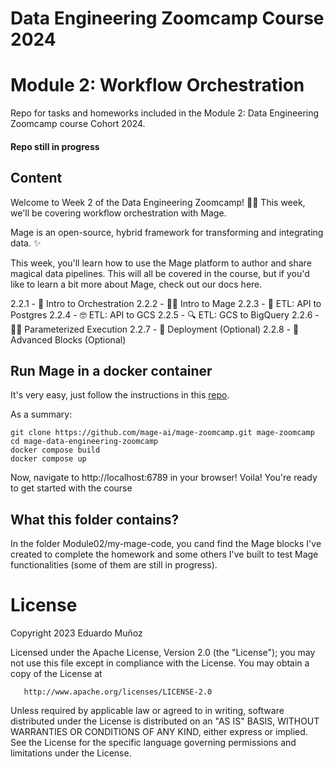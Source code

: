 # Data Engineering Zoomcamp Course 2024
# Module 2: Workflow Orchestration

Repo for tasks and homeworks included in the Module 2: Data Engineering Zoomcamp course Cohort 2024.

#### Repo still in progress

## Content

Welcome to Week 2 of the Data Engineering Zoomcamp! 🚀😤 This week, we'll be covering workflow orchestration with Mage.

Mage is an open-source, hybrid framework for transforming and integrating data. ✨

This week, you'll learn how to use the Mage platform to author and share magical data pipelines. This will all be covered in the course, but if you'd like to learn a bit more about Mage, check out our docs here.

2.2.1 - 📯 Intro to Orchestration
2.2.2 - 🧙‍♂️ Intro to Mage
2.2.3 - 🐘 ETL: API to Postgres
2.2.4 - 🤓 ETL: API to GCS
2.2.5 - 🔍 ETL: GCS to BigQuery
2.2.6 - 👨‍💻 Parameterized Execution
2.2.7 - 🤖 Deployment (Optional)
2.2.8 - 🧱 Advanced Blocks (Optional)

## Run Mage in a docker container

It's very easy, just follow the instructions in this [repo](https://github.com/mage-ai/mage-zoomcamp).

As a summary:

``` 
git clone https://github.com/mage-ai/mage-zoomcamp.git mage-zoomcamp
cd mage-data-engineering-zoomcamp
docker compose build
docker compose up
```

Now, navigate to http://localhost:6789 in your browser! Voila! You're ready to get started with the course

## What this folder contains?

In the folder Module02/my-mage-code, you cand find the Mage blocks I've created to complete the homework and some others I've built to test Mage functionalities (some of them are still in progress).


# License

Copyright 2023 Eduardo Muñoz

   Licensed under the Apache License, Version 2.0 (the "License");
   you may not use this file except in compliance with the License.
   You may obtain a copy of the License at

       http://www.apache.org/licenses/LICENSE-2.0

   Unless required by applicable law or agreed to in writing, software
   distributed under the License is distributed on an "AS IS" BASIS,
   WITHOUT WARRANTIES OR CONDITIONS OF ANY KIND, either express or implied.
   See the License for the specific language governing permissions and
   limitations under the License.

